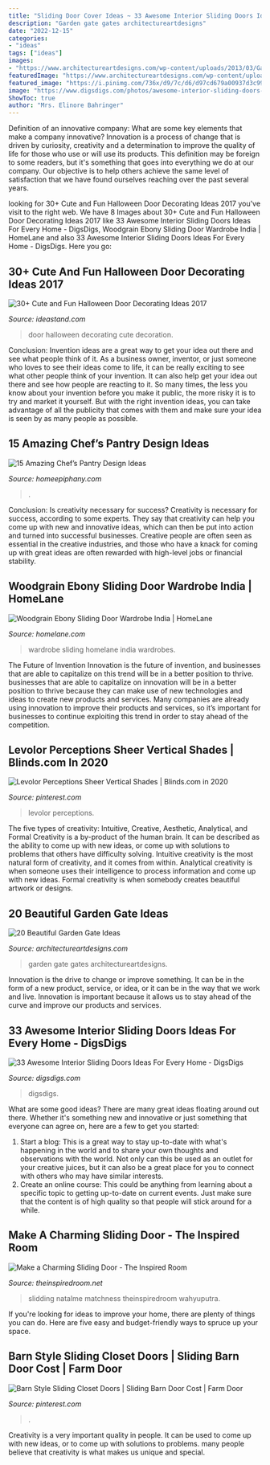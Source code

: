 ```yaml
---
title: "Sliding Door Cover Ideas ~ 33 Awesome Interior Sliding Doors Ideas For Every Home"
description: "Garden gate gates architectureartdesigns"
date: "2022-12-15"
categories:
- "ideas"
tags: ["ideas"]
images:
- "https://www.architectureartdesigns.com/wp-content/uploads/2013/03/Gates-ArchitectureArtDesigns-10.jpg"
featuredImage: "https://www.architectureartdesigns.com/wp-content/uploads/2013/03/Gates-ArchitectureArtDesigns-10.jpg"
featured_image: "https://i.pinimg.com/736x/d9/7c/d6/d97cd679a00937d3c99fc9ff406874d8.jpg"
image: "https://www.digsdigs.com/photos/awesome-interior-sliding-doors-ideas-for-every-home-10.jpg"
ShowToc: true
author: "Mrs. Elinore Bahringer"
---
```



Definition of an innovative company: What are some key elements that make a company innovative?
Innovation is a process of change that is driven by curiosity, creativity and a determination to improve the quality of life for those who use or will use its products. This definition may be foreign to some readers, but it's something that goes into everything we do at our company. Our objective is to help others achieve the same level of satisfaction that we have found ourselves reaching over the past several years.

	

		
looking for 30+ Cute and Fun Halloween Door Decorating Ideas 2017 you've visit to the right web. We have 8 Images about 30+ Cute and Fun Halloween Door Decorating Ideas 2017 like 33 Awesome Interior Sliding Doors Ideas For Every Home - DigsDigs, Woodgrain Ebony Sliding Door Wardrobe India | HomeLane and also 33 Awesome Interior Sliding Doors Ideas For Every Home - DigsDigs. Here you go:
		
    
## 30+ Cute And Fun Halloween Door Decorating Ideas 2017

<img loading=lazy src="https://ideastand.com/wp-content/uploads/2016/10/halloween-door/34-halloween-door-decoration.jpg" onerror="this.onerror=null;this.src='https://tse4.mm.bing.net/th?id=OIP.NGPC3x8LjUDLoGyZGRJyGgHaKq&amp;pid=15.1';" alt="30+ Cute and Fun Halloween Door Decorating Ideas 2017">

_Source: ideastand.com_

>door halloween decorating cute decoration. 

	

Conclusion: Invention ideas are a great way to get your idea out there and see what people think of it.
As a business owner, inventor, or just someone who loves to see their ideas come to life, it can be really exciting to see what other people think of your invention. It can also help get your idea out there and see how people are reacting to it. So many times, the less you know about your invention before you make it public, the more risky it is to try and market it yourself. But with the right invention ideas, you can take advantage of all the publicity that comes with them and make sure your idea is seen by as many people as possible.

    
## 15 Amazing Chef’s Pantry Design Ideas

<img loading=lazy src="https://homeepiphany.com/wp-content/uploads/2016/09/15-Amazing-Chefs-Pantry-Design-Ideas-4-768x1149.jpg" onerror="this.onerror=null;this.src='https://tse3.mm.bing.net/th?id=OIP.-lX4YT9Fy7EqYvjscgMosgHaLF&amp;pid=15.1';" alt="15 Amazing Chef’s Pantry Design Ideas">

_Source: homeepiphany.com_

>. 

	

Conclusion: Is creativity necessary for success?
Creativity is necessary for success, according to some experts. They say that creativity can help you come up with new and innovative ideas, which can then be put into action and turned into successful businesses. Creative people are often seen as essential in the creative industries, and those who have a knack for coming up with great ideas are often rewarded with high-level jobs or financial stability.

    
## Woodgrain Ebony Sliding Door Wardrobe India | HomeLane

<img loading=lazy src="https://super.homelane.com/wardrobes/161285949711708f5d693fc98-HLKT00000720_102-main.jpg" onerror="this.onerror=null;this.src='https://tse1.mm.bing.net/th?id=OIP.x9Ci-HPLgOnx4ewxL1lwkwHaFj&amp;pid=15.1';" alt="Woodgrain Ebony Sliding Door Wardrobe India | HomeLane">

_Source: homelane.com_

>wardrobe sliding homelane india wardrobes. 

	

The Future of Invention
Innovation is the future of invention, and businesses that are able to capitalize on this trend will be in a better position to thrive. businesses that are able to capitalize on innovation will be in a better position to thrive because they can make use of new technologies and ideas to create new products and services. Many companies are already using innovation to improve their products and services, so it’s important for businesses to continue exploiting this trend in order to stay ahead of the competition.

    
## Levolor Perceptions Sheer Vertical Shades | Blinds.com In 2020

<img loading=lazy src="https://i.pinimg.com/736x/22/dc/f9/22dcf953d3331633b72fb6c49ea6bceb.jpg" onerror="this.onerror=null;this.src='https://tse3.mm.bing.net/th?id=OIP.k9i8vl0F6cebxTdD8ZkzxwHaJ4&amp;pid=15.1';" alt="Levolor Perceptions Sheer Vertical Shades | Blinds.com in 2020">

_Source: pinterest.com_

>levolor perceptions. 

	

The five types of creativity: Intuitive, Creative, Aesthetic, Analytical, and Formal
Creativity is a by-product of the human brain. It can be described as the ability to come up with new ideas, or come up with solutions to problems that others have difficulty solving. Intuitive creativity is the most natural form of creativity, and it comes from within. Analytical creativity is when someone uses their intelligence to process information and come up with new ideas. Formal creativity is when somebody creates beautiful artwork or designs.

    
## 20 Beautiful Garden Gate Ideas

<img loading=lazy src="https://www.architectureartdesigns.com/wp-content/uploads/2013/03/Gates-ArchitectureArtDesigns-10.jpg" onerror="this.onerror=null;this.src='https://tse4.mm.bing.net/th?id=OIP.Nb3wnJJnCvV6W3P9ACjC6wHaLH&amp;pid=15.1';" alt="20 Beautiful Garden Gate Ideas">

_Source: architectureartdesigns.com_

>garden gate gates architectureartdesigns. 

	

Innovation is the drive to change or improve something. It can be in the form of a new product, service, or idea, or it can be in the way that we work and live. Innovation is important because it allows us to stay ahead of the curve and improve our products and services.

    
## 33 Awesome Interior Sliding Doors Ideas For Every Home - DigsDigs

<img loading=lazy src="https://www.digsdigs.com/photos/awesome-interior-sliding-doors-ideas-for-every-home-10.jpg" onerror="this.onerror=null;this.src='https://tse1.mm.bing.net/th?id=OIP.9uwzXFhRNerlob25hOwCgwHaKH&amp;pid=15.1';" alt="33 Awesome Interior Sliding Doors Ideas For Every Home - DigsDigs">

_Source: digsdigs.com_

>digsdigs. 

	

What are some good ideas?
There are many great ideas floating around out there. Whether it's something new and innovative or just something that everyone can agree on, here are a few to get you started: 
1. Start a blog: This is a great way to stay up-to-date with what's happening in the world and to share your own thoughts and observations with the world. Not only can this be used as an outlet for your creative juices, but it can also be a great place for you to connect with others who may have similar interests. 
2. Create an online course: This could be anything from learning about a specific topic to getting up-to-date on current events. Just make sure that the content is of high quality so that people will stick around for a while. 

    
## Make A Charming Sliding Door - The Inspired Room

<img loading=lazy src="https://theinspiredroom.net/wp-content/uploads/2012/01/laundry-room-makeover-sliding-door.jpg" onerror="this.onerror=null;this.src='https://tse4.mm.bing.net/th?id=OIP.8CMguHrLd9p2Shw_MQ7RCQHaLH&amp;pid=15.1';" alt="Make a Charming Sliding Door - The Inspired Room">

_Source: theinspiredroom.net_

>slidding natalme matchness theinspiredroom wahyuputra. 

	

If you're looking for ideas to improve your home, there are plenty of things you can do. Here are five easy and budget-friendly ways to spruce up your space.

    
## Barn Style Sliding Closet Doors | Sliding Barn Door Cost | Farm Door

<img loading=lazy src="https://i.pinimg.com/736x/d9/7c/d6/d97cd679a00937d3c99fc9ff406874d8.jpg" onerror="this.onerror=null;this.src='https://tse4.mm.bing.net/th?id=OIP.81UE74zoF7-d4p5v-75OCwHaLH&amp;pid=15.1';" alt="Barn Style Sliding Closet Doors | Sliding Barn Door Cost | Farm Door">

_Source: pinterest.com_

>. 

	

Creativity is a very important quality in people. It can be used to come up with new ideas, or to come up with solutions to problems. many people believe that creativity is what makes us unique and special.

